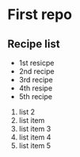 # First repo
## Recipe list

* 1st resicpe
* 2nd recipe
* 3rd recipe
* 4th resipe
* 5th recipe


    
1. list 2
2. list item    
3. list item 3
4. list item 4
5. list item 5
